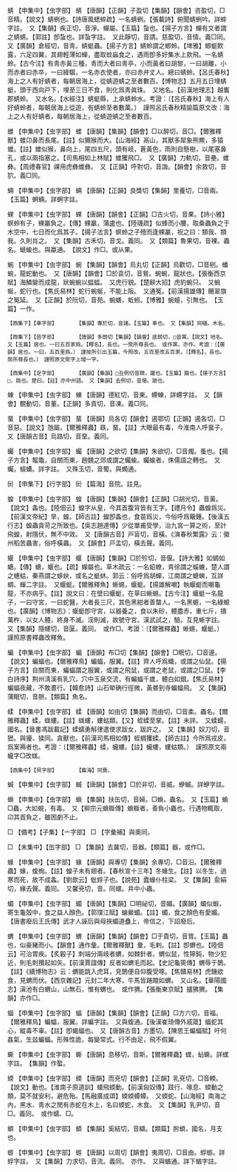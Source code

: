 <!-- { "loadSidebar": true } -->
蜻	【申集中】【虫字部】	蜻	【唐韻】【正韻】子盈切【集韻】【韻會】咨盈切，□音精。【說文】蜻蛚也。【詩唐風蟋蟀疏】一名蜻蛚。【張載詩】俯聞蜻蛚吟。詳蟀字註。　又【集韻】疾正切，音淨。蟬屬。【玉篇】蚻也。【揚子方言】蟬有文者謂之蜻蜻。【郭註】卽蚻也。詳蚻字註。　又此靜切，音請。慈盈切，音情。義□同。　又【廣韻】倉經切，音靑。蜻蜓蟲。【揚子方言】蜻蛉謂之蝍蛉。【埤雅】蝍蜓飮露，六足四翼，其翅輕薄如蟬，盡取蚊蝱食之，遇雨卽多好集水上款飛。一名蜻蛉。【古今注】有靑赤黃三種，靑而大者曰靑亭，小而黃者曰胡黎，一曰胡離，小而赤者曰赤卒，一曰絳騶，一名赤衣使者，亦曰赤弁丈人。總曰蜻蛉。【呂氏春秋】海上之人有好蜻者，每朝居海上，從蜻遊蜻之至者數百。【博物志】五月五日埋蜻蜓，頭于西向戸下，埋至三日不食，則化爲靑眞珠。　又地名。【前漢地理志】越巂郡蜻蛉。　又水名。【水經注】蜻蜓縣，上承蜻蛉水。考證：〔【呂氏春秋】海上有人好蜻蛉者，每朝居海上從遊，有蜻蛉至者數萬。〕　謹照呂氏春秋精諭篇原文改：海上之人有好蜻者，每朝居海上，從蜻遊蜻之至者數百。 

蜼	【申集中】【虫字部】	蜼	【唐韻】【集韻】【韻會】□以醉切，音□。【爾雅釋獸】蜼卬鼻而長尾。【註】似獮猴而大。【山海經】鬲山，其獸多犀象熊羆，多猿蜼。【註】蜼似猴，鼻向上，尾四五尺，頭有岐，蒼黃色，雨則自懸樹，以尾塞鼻孔，或以兩指塞之。【司馬相如上林賦】蜼玃飛□。　又【廣韻】力軌切，音壘。蜼彝。【周禮春官】祼用虎彝蜼彝。　又【正韻】呼對切，音誨。【韻會】余救切，音狖。義□同。

蜽	【申集中】【虫字部】	蜽	【唐韻】【正韻】良獎切【集韻】里養切，□音兩。【玉篇】蛧蜽。詳蛧字註。

蜾	【申集中】【虫字部】	蜾	【唐韻】【韻會】【正韻】□古火切，音果。【詩小雅】螟蛉有子，蜾臝負之。【傳】蜾臝，蒲盧也。【陸璣疏】似蜂而小腰，取桑蟲負之于木空中，七日而化爲其子。【揚子法言】螟蛉之子殪而逢蜾臝，祝之曰：類我、類我。久則肖之。　又【集韻】古禾切，音戈。義同。　又【類篇】魯果切，音裸。蟲名。螔蝓也。與蠃通。　【說文】作□。或从果。

蜿	【申集中】【虫字部】	蜿	【集韻】【韻會】烏丸切【正韻】烏歡切，□音剜。蟠蜿，龍蛇動也。　又【唐韻】【韻會】□於袁切，音鴛。蜿蜿，龍狀也。【張衡西京賦】海鱗變而成龍，狀蜿蜿以蝹蝹。　又虎行貌。【楚辭大招】虎豹蜿只。　又蜿蜒，蛇行也。【焦氏易林】蛇行蜿蜒，不能上阪。　又通冤。【前漢揚雄傳】颺翠旗之冤延。　又【正韻】於阮切，音苑。蜿蟮，蚯蚓。【博雅】蜿蟺，引無也。　【玉篇】一作。

	【酉集下】【車字部】		【集韻】專於切，音諸。【玉篇】車也。　又【集韻】同櫧。木名。

	【酉集下】【邑字部】		【唐韻】多朗切【集韻】【韻會】底朗切，□音黨。【說文】地名。　又【玉篇】居也。一曰五百家爲。【釋名】，長也。一聚所尊長也。　或作黨。亦作。考證：〔【廣韻】居也。一曰，五百里爲。〕　謹按所引出玉篇，今照改。五百里改五百家。〔【釋名】，長也。聚所尊長也。〕　謹照原文聚字上增一字。 

	【酉集中】【足字部】		【廣韻】【集韻】□丑例切音跇。躍也。【玉篇】踰也。【揚子方言】□，跳也。楚曰。【註】亦中州語。　又【集韻】去例切，音愒。跛也。

蝀	【申集中】【虫字部】	蝀	【唐韻】德紅切，音東。螮蝀，詳螮字註。　又【韻會】覩動切，音董。【正韻】多貢切，音凍。義□同。

蝁	【申集中】【虫字部】	蝁	【唐韻】烏各切【韻會】遏鄂切【正韻】遏各切，□音惡。【說文】虺屬。【爾雅釋蟲】镻，蝁。【註】大眼最有毒，今淮南人呼蝁子。　又【唐韻古音】烏路切，音堊。義同。

蠾	【申集中】【虫字部】	蠾	【唐韻】之欲切【集韻】朱欲切，□音燭。蚤也。【揚子方言】鼅鼄，自關而東，趙魏之郊或謂之蠾蝓。蠾蝓者，侏儒語之轉也。　又蠾，蠀螬。詳字註。　又殊玉切，音蜀。與蠋通。

衏	【申集下】【行字部】	衏	【篇海】音院。註見。

蝗	【申集中】【虫字部】	蝗	【唐韻】【集韻】【韻會】【正韻】□胡光切，音黃。【說文】螽也。【陸佃云】蝗字从皇，今其首腹背皆有王字。【禮月令】蟲蝗爲災。【前漢文帝紀】旱，蝗。【師古註】蝗卽螽也，食苗爲災，今俗呼爲簸鍾。【後漢五行志】蝗蟲貪苛之所致也。【吳志趙達傳】少從單甫受學，治九宮一算之術，至計飛蝗，射隱伏，無不中效。　又【唐韻古音】戸盲切，音橫。《演春秋繁露》云：徽州稻苦蟲害，俗呼橫蟲。　又【韻會】戸孟切，橫去聲。義同。

蝘	【申集中】【虫字部】	蝘	【唐韻】【集韻】□於殄切，音偃。【詩大雅】如蜩如螗。【傳】螗，蝘也。【疏】蟬屬也。草木疏云：一名蛁蟟，靑徐謂之螇螰，楚人謂之蟪蛄，秦燕謂之蛥蚗，或名之蜓蚞。郭云：俗呼爲胡蟬，江南謂之螗蛦，互詳蜩、蟬二字註。　又蝘蜓。【爾雅釋魚】蜥蜴，蝘蜓。【揚雄解嘲】執蝘蜓而嘲龜龍，不亦病乎。【註】說文曰：在壁曰蝘蜓，在草曰蜥蜴。【古今注】蝘蜓一名龍子，一曰守宮，一曰蛇醫，大者長三尺，其色黑紺者善螫人。一名黑螈，一名綠螈也。【廣韻】《博物志》：蝘蜓卽守宮，以器養之，食以朱砂，體盡赤，重七斤，擣萬杵，以女人體，終身不滅。淫則滅，故號守宮。漢武試之，驗。互見蜥字註。　又【集韻】隱幰切，音匽。義同。　或作□。考證：〔【爾雅釋蟲】蜥蜴，蝘蜓。〕　謹照原書釋蟲改釋魚。 

蝙	【申集中】【虫字部】	蝙	【唐韻】布□切【集韻】【韻會】□眠切，□音邊。【說文】蝙蝠也。【爾雅釋鳥】蝙蝠，服翼。【註】齊人呼爲蟙，或謂之仙鼠。【揚子方言】自關而東，蝙蝠謂之服翼，或謂之飛鼠，或謂之老鼠，或謂之□鼠。【李白詩序】荆州淸溪有乳穴，穴中玉泉交流，有蝙蝠千歲，體白如銀。【焦氏易林】蝙蝠夜藏，不敢晝行。【韓愈詩】山石犖确行徑微，黃昬到寺蝙蝠飛。　又【集韻】蒲眠切，音胼。【類篇】魚名。

蝚	【申集中】【虫字部】	蝚	【唐韻】如由切【集韻】而由切，□音柔。蟲名。【爾雅釋蟲】蝚，蛖螻。【註】蛖螻，螻蛄類。【又】蛭蝚至掌。【註】未詳。　又蝚蠕，國名。【晉書馮跋載記】蝚蠕勇斛律遣使求跋女，跋許之。　又【集韻】奴刀切，音峱。與獶、猱同。貪獸也。【前漢司馬相如傳】蛭蜩玃蝚。【師古註】今所爲戎皮，爲案褥者也。考證：〔【爾雅釋蟲】蝚，蠬螻。【註】蠬螻，螻蛄類。〕　謹照原文兩蠬字□改蛖。 

	【酉集中】【貝字部】		【篇海】同齎。

蝛	【申集中】【虫字部】	蝛	【唐韻】【韻會】□於非切，音威。蛜蝛。詳蛜字註。

蝜	【申集中】【虫字部】	蝜	【集韻】扶缶切，音婦。□蝜，蟲名。　又【玉篇】蝜□蟲，大如蜆，有毒。　又【柳宗元蝜蝂傳】蝜蝂者，善負小蟲也。行遇物輒取，卬其首負之，雖困劇不止。

□	【備考】【子集】【亠字部】	□	【字彙補】與奧同。

□	【未集中】【缶字部】	□	【集韻】去冀切，音器。【類篇】器，或作□。

蝝	【申集中】【虫字部】	蝝	【唐韻】與專切【集韻】余專切，□音沿。【爾雅釋蟲】蝝，蝮蜪。【註】蝗子未有翅者。【春秋宣十三年】冬蝝生。【註】以冬生，過寒而死，故不成螽。【劉歆云】蚍蜉子也。【說苑】蠹蝝仆柱梁。　又【集韻】兪絹切，緣去聲。義同。　又馨兗切，音。同蠉。井中小蟲。

蝞	【申集中】【虫字部】	蝞	【唐韻】【集韻】□明祕切，音媚。【廣韻】蝞似蝦，寄生龜殻中，食之益人顏色。【郭璞江賦】蜦鱟蝞。【註】蝞，食之顏色有愛媚。【唐書廢后王氏傳】武才人誣后與母挾蝞道蠱上，帝信之，下詔廢后。

蝟	【申集中】【虫字部】	蝟	【唐韻】【集韻】【韻會】□于貴切，音胃。【玉篇】蟲也，似豪豬而小。【韻會】通作彙。【爾雅釋獸】彙，毛剌。【註】卽蝟也。【陸佃云】可治胃疾。【炙轂子】刺端分兩岐者蝟，如棘針者。蝟似鼠，性獰鈍，物少犯近，則毛刺攢起如矢。【前漢賈誼傳】反者如蝟毛而起。【史記龜筴傳】蝟辱于鵲。【註】《續博物志》云：蝟能跳入虎耳，見鵲便自仰腹受啄。【焦贛易林】虎饑欲食，見蝟而伏。【西京雜記】元封二年大寒，牛馬皆踡蹜如蝟。　又山名。【華陽國志】滇池有白蝟山，山無石，惟有蝟也。　或作猬。【張衡東京賦】攎狒猬。　【集韻】亦作□。

蝠	【申集中】【虫字部】	蝠	【唐韻】【集韻】【韻會】【正韻】□方六切，音福。【爾雅釋鳥】蝙蝠，服翼。詳蝙字註。　又與蝮通。【後漢崔琦傳外戚箴】蝠蛇其心，縱毒不辜。【註】卽蝎蝠也。　又【唐韻古音】方墨切。【陳思王蝙蝠賦】吁何姦氣，生兹蝙蝠。形殊性詭，每變常式。行不由足，飛不假翼。

蟖	【申集中】【虫字部】	蟖	【唐韻】息移切，音斯。【爾雅釋蟲】蟔，蛅蟖。詳蟔字註。　【集韻】作蟴。

蝡	【申集中】【虫字部】	蝡	【唐韻】而兗切【韻會】【正韻】乳兗切，□音輭。【說文】動也。【淮南子原道訓】蠉飛蝡動。【前漢匈奴傳】跂行、喙息、蝡動之類，莫不就安利，避危殆。【馬融廣成頌】蝡蝡蟫蟫。　又蝡蛇。【山海經】南海之內，黑水、靑水之閒有赤蛇在木上，名曰蝡蛇，木食。　又【集韻】乳尹切，音□。義同。　或作蠕、□。

蝢	【申集中】【虫字部】	蝢	【集韻】奚結切，音纈。【類篇】肹蝢，國名，月支也。

蝣	【申集中】【虫字部】	蝣	【唐韻】以周切【韻會】夷周切，□音由。蜉蝣。詳蜉字註。　又【集韻】力求切，音流。義同。　亦作。　又與蝤通。詳下蝤字註。

